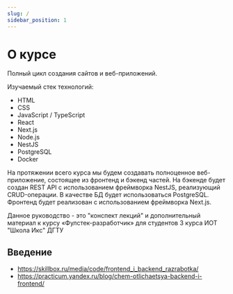 ```yaml
---
slug: /
sidebar_position: 1
---
```


# О курсе

Полный цикл создания сайтов и веб-приложений.

Изучаемый стек технологий:
- HTML
- CSS
- JavaScript / TypeScript
- React
- Next.js
- Node.js
- NestJS
- PostgreSQL
- Docker

На протяжении всего курса мы будем создавать полноценное веб-приложение, состоящее из фронтенд и бэкенд частей. На бэкенде будет создан REST API с использованием фреймворка NestJS, реализующий CRUD-операции. В качестве БД будет использоваться PostgreSQL. Фронтенд будет реализован с использованием фреймворка Next.js.

Данное руководство - это "конспект лекций" и дополнительный материал к курсу «Фулстек-разработчик» для студентов 3 курса ИОТ "Школа Икс" ДГТУ


## Введение
- https://skillbox.ru/media/code/frontend_i_backend_razrabotka/
- https://practicum.yandex.ru/blog/chem-otlichaetsya-backend-i-frontend/



